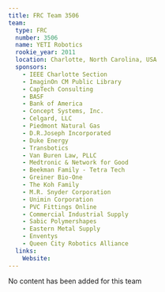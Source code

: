 ```yaml
---
title: FRC Team 3506
team:
  type: FRC
  number: 3506
  name: YETI Robotics
  rookie_year: 2011
  location: Charlotte, North Carolina, USA
  sponsors:
    - IEEE Charlotte Section
    - ImaginOn CM Public Library
    - CapTech Consulting
    - BASF
    - Bank of America
    - Concept Systems, Inc.
    - Celgard, LLC
    - Piedmont Natural Gas
    - D.R.Joseph Incorporated
    - Duke Energy
    - Transbotics
    - Van Buren Law, PLLC
    - Medtronic & Network for Good
    - Beekman Family - Tetra Tech
    - Greiner Bio-One
    - The Koh Family
    - M.R. Snyder Corporation
    - Unimin Corporation
    - PVC Fittings Online
    - Commercial Industrial Supply
    - Sabic Polymershapes
    - Eastern Metal Supply
    - Enventys
    - Queen City Robotics Alliance
  links:
    Website: 
---
```

No content has been added for this team